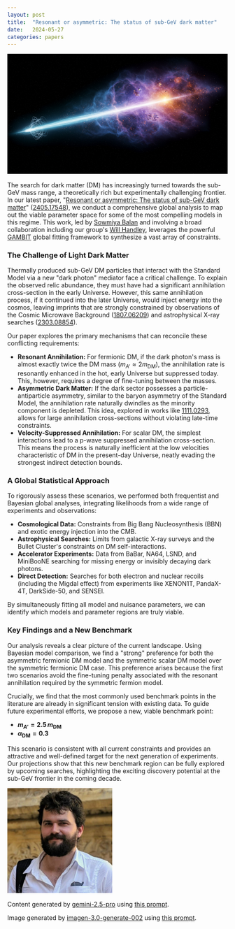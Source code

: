 ```yaml
---
layout: post
title:  "Resonant or asymmetric: The status of sub-GeV dark matter"
date:   2024-05-27
categories: papers
---
```

![AI generated image](/assets/images/posts/2024-05-27-2405.17548.png)

<!-- BEGINNING OF GENERATED POST -->
The search for dark matter (DM) has increasingly turned towards the sub-GeV mass range, a theoretically rich but experimentally challenging frontier. In our latest paper, "[Resonant or asymmetric: The status of sub-GeV dark matter](https://arxiv.org/abs/2405.17548)" ([2405.17548](https://arxiv.org/abs/2405.17548)), we conduct a comprehensive global analysis to map out the viable parameter space for some of the most compelling models in this regime. This work, led by [Sowmiya Balan](mailto:sowmiya.balan@kit.edu) and involving a broad collaboration including our group's [Will Handley](https://willhandley.co.uk), leverages the powerful [GAMBIT](http://dx.doi.org/10.1140/epjc/s10052-017-5321-8) global fitting framework to synthesize a vast array of constraints.

### The Challenge of Light Dark Matter

Thermally produced sub-GeV DM particles that interact with the Standard Model via a new "dark photon" mediator face a critical challenge. To explain the observed relic abundance, they must have had a significant annihilation cross-section in the early Universe. However, this same annihilation process, if it continued into the later Universe, would inject energy into the cosmos, leaving imprints that are strongly constrained by observations of the Cosmic Microwave Background ([1807.06209](https://arxiv.org/abs/1807.06209)) and astrophysical X-ray searches ([2303.08854](https://arxiv.org/abs/2303.08854)).

Our paper explores the primary mechanisms that can reconcile these conflicting requirements:

*   **Resonant Annihilation:** For fermionic DM, if the dark photon's mass is almost exactly twice the DM mass ($m_{A'} \approx 2m_{\text{DM}}$), the annihilation rate is resonantly enhanced in the hot, early Universe but suppressed today. This, however, requires a degree of fine-tuning between the masses.
*   **Asymmetric Dark Matter:** If the dark sector possesses a particle-antiparticle asymmetry, similar to the baryon asymmetry of the Standard Model, the annihilation rate naturally dwindles as the minority component is depleted. This idea, explored in works like [1111.0293](https://arxiv.org/abs/1111.0293), allows for large annihilation cross-sections without violating late-time constraints.
*   **Velocity-Suppressed Annihilation:** For scalar DM, the simplest interactions lead to a p-wave suppressed annihilation cross-section. This means the process is naturally inefficient at the low velocities characteristic of DM in the present-day Universe, neatly evading the strongest indirect detection bounds.

### A Global Statistical Approach

To rigorously assess these scenarios, we performed both frequentist and Bayesian global analyses, integrating likelihoods from a wide range of experiments and observations:
*   **Cosmological Data:** Constraints from Big Bang Nucleosynthesis (BBN) and exotic energy injection into the CMB.
*   **Astrophysical Searches:** Limits from galactic X-ray surveys and the Bullet Cluster's constraints on DM self-interactions.
*   **Accelerator Experiments:** Data from BaBar, NA64, LSND, and MiniBooNE searching for missing energy or invisibly decaying dark photons.
*   **Direct Detection:** Searches for both electron and nuclear recoils (including the Migdal effect) from experiments like XENON1T, PandaX-4T, DarkSide-50, and SENSEI.

By simultaneously fitting all model and nuisance parameters, we can identify which models and parameter regions are truly viable.

### Key Findings and a New Benchmark

Our analysis reveals a clear picture of the current landscape. Using Bayesian model comparison, we find a "strong" preference for both the asymmetric fermionic DM model and the symmetric scalar DM model over the symmetric fermionic DM case. This preference arises because the first two scenarios avoid the fine-tuning penalty associated with the resonant annihilation required by the symmetric fermion model.

Crucially, we find that the most commonly used benchmark points in the literature are already in significant tension with existing data. To guide future experimental efforts, we propose a new, viable benchmark point:
*   **$m_{A'} = 2.5 \, m_\text{DM}$**
*   **$\alpha_\text{DM} = 0.3$**

This scenario is consistent with all current constraints and provides an attractive and well-defined target for the next generation of experiments. Our projections show that this new benchmark region can be fully explored by upcoming searches, highlighting the exciting discovery potential at the sub-GeV frontier in the coming decade.
<!-- END OF GENERATED POST -->

<img src="/assets/group/images/will_handley.jpg" alt="Will Handley" style="width: auto; height: 25vw;">

Content generated by [gemini-2.5-pro](https://deepmind.google/technologies/gemini/) using [this prompt](/prompts/content/2024-05-27-2405.17548.txt).

Image generated by [imagen-3.0-generate-002](https://deepmind.google/technologies/gemini/) using [this prompt](/prompts/images/2024-05-27-2405.17548.txt).
